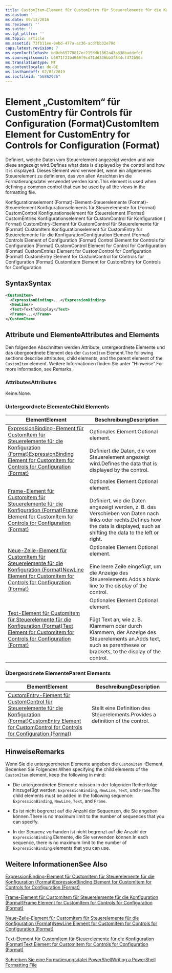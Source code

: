 ```yaml
---
title: CustomItem-Element für CustomEntry für Steuerelemente für die Konfiguration (Format) | Microsoft-Dokumentation
ms.custom: ''
ms.date: 09/13/2016
ms.reviewer: ''
ms.suite: ''
ms.tgt_pltfrm: ''
ms.topic: article
ms.assetid: 73fb11ee-0ebd-477a-ac36-acdfbb32e70d
caps.latest.revision: 7
ms.openlocfilehash: bd0cb69770817ec215ddb1862a43a838baddefcf
ms.sourcegitcommit: b6871f21bd666f9cd71dd336bb3f844cf472b56c
ms.translationtype: MT
ms.contentlocale: de-DE
ms.lasthandoff: 02/03/2019
ms.locfileid: "56862936"
---
```

# <a name="customitem-element-for-customentry-for-controls-for-configuration-format"></a><span data-ttu-id="6cf31-102">Element „CustomItem“ für CustomEntry für Controls für Configuration (Format)</span><span class="sxs-lookup"><span data-stu-id="6cf31-102">CustomItem Element for CustomEntry for Controls for Configuration (Format)</span></span>

<span data-ttu-id="6cf31-103">Definiert, welche Daten vom Steuerelement angezeigt werden und wie diese angezeigt wird.</span><span class="sxs-lookup"><span data-stu-id="6cf31-103">Defines what data is displayed by the control and how it is displayed.</span></span> <span data-ttu-id="6cf31-104">Dieses Element wird verwendet, wenn ein allgemeines Steuerelement zu definieren, das von allen Ansichten im die Formatierungsdatei verwendet werden kann.</span><span class="sxs-lookup"><span data-stu-id="6cf31-104">This element is used when defining a common control that can be used by all the views in the formatting file.</span></span>

<span data-ttu-id="6cf31-105">Konfigurationselement (Format)-Element-Steuerelemente (Format)-Steuerelement Konfigurationselements für Steuerelemente für (Format) CustomControl Konfigurationselement für Steuerelement (Format) CustomEntries Konfigurationselement für CustomControl für Konfiguration ( Format) CustomEntry-Element für CustomControl für Steuerelemente für (Format) CustomItem Konfigurationselement für CustomEntry für Steuerelemente für die Konfiguration</span><span class="sxs-lookup"><span data-stu-id="6cf31-105">Configuration Element (Format) Controls Element of Configuration (Format) Control Element for Controls for Configuration (Format) CustomControl Element for Control for Configuration (Format) CustomEntries Element for CustomControl for Configuration (Format) CustomEntry Element for CustomControl for Controls for Configuration (Format) CustomItem Element for CustomEntry for Controls for Configuration</span></span>

## <a name="syntax"></a><span data-ttu-id="6cf31-106">Syntax</span><span class="sxs-lookup"><span data-stu-id="6cf31-106">Syntax</span></span>

```xml
<CustomItem>
  <ExpressionBinding>...</ExpressionBinding>
  <NewLine/>
  <Text>TextToDisplay</Text>
  <Frame>...</Frame>
</CustomItem>
```

## <a name="attributes-and-elements"></a><span data-ttu-id="6cf31-107">Attribute und Elemente</span><span class="sxs-lookup"><span data-stu-id="6cf31-107">Attributes and Elements</span></span>

<span data-ttu-id="6cf31-108">Den folgenden Abschnitten werden Attribute, untergeordnete Elemente und das übergeordnete Element des der `CustomItem` Element.</span><span class="sxs-lookup"><span data-stu-id="6cf31-108">The following sections describe attributes, child elements, and the parent element of the `CustomItem` element.</span></span> <span data-ttu-id="6cf31-109">Weitere Informationen finden Sie unter "Hinweise".</span><span class="sxs-lookup"><span data-stu-id="6cf31-109">For more information, see Remarks.</span></span>

### <a name="attributes"></a><span data-ttu-id="6cf31-110">Attributes</span><span class="sxs-lookup"><span data-stu-id="6cf31-110">Attributes</span></span>

<span data-ttu-id="6cf31-111">Keine.</span><span class="sxs-lookup"><span data-stu-id="6cf31-111">None.</span></span>

### <a name="child-elements"></a><span data-ttu-id="6cf31-112">Untergeordnete Elemente</span><span class="sxs-lookup"><span data-stu-id="6cf31-112">Child Elements</span></span>

|<span data-ttu-id="6cf31-113">Element</span><span class="sxs-lookup"><span data-stu-id="6cf31-113">Element</span></span>|<span data-ttu-id="6cf31-114">Beschreibung</span><span class="sxs-lookup"><span data-stu-id="6cf31-114">Description</span></span>|
|-------------|-----------------|
|[<span data-ttu-id="6cf31-115">ExpressionBinding-Element für CustomItem für Steuerelemente für die Konfiguration (Format)</span><span class="sxs-lookup"><span data-stu-id="6cf31-115">ExpressionBinding Element for CustomItem for Controls for Configuration (Format)</span></span>](./expressionbinding-element-for-customitem-for-controls-for-configuration-format.md)|<span data-ttu-id="6cf31-116">Optionales Element.</span><span class="sxs-lookup"><span data-stu-id="6cf31-116">Optional element.</span></span><br /><br /> <span data-ttu-id="6cf31-117">Definiert die Daten, die vom Steuerelement angezeigt wird.</span><span class="sxs-lookup"><span data-stu-id="6cf31-117">Defines the data that is displayed by the control.</span></span>|
|[<span data-ttu-id="6cf31-118">Frame-Element für CustomItem für Steuerelemente für die Konfiguration (Format)</span><span class="sxs-lookup"><span data-stu-id="6cf31-118">Frame Element for CustomItem for Controls for Configuration (Format)</span></span>](./frame-element-for-customitem-for-controls-for-configuration-format.md)|<span data-ttu-id="6cf31-119">Optionales Element.</span><span class="sxs-lookup"><span data-stu-id="6cf31-119">Optional element.</span></span><br /><br /> <span data-ttu-id="6cf31-120">Definiert, wie die Daten angezeigt werden, z. B. das Verschieben von Daten nach links oder rechts.</span><span class="sxs-lookup"><span data-stu-id="6cf31-120">Defines how the data is displayed, such as shifting the data to the left or right.</span></span>|
|[<span data-ttu-id="6cf31-121">Neue-Zeile-Element für CustomItem für Steuerelemente für die Konfiguration (Format)</span><span class="sxs-lookup"><span data-stu-id="6cf31-121">NewLine Element for CustomItem for Controls for Configuration (Format)</span></span>](./newline-element-for-customitem-for-controls-for-configuration-format.md)|<span data-ttu-id="6cf31-122">Optionales Element.</span><span class="sxs-lookup"><span data-stu-id="6cf31-122">Optional element.</span></span><br /><br /> <span data-ttu-id="6cf31-123">Eine leere Zeile eingefügt, um die Anzeige des Steuerelements.</span><span class="sxs-lookup"><span data-stu-id="6cf31-123">Adds a blank line to the display of the control.</span></span>|
|[<span data-ttu-id="6cf31-124">Text-Element für CustomItem für Steuerelemente für die Konfiguration (Format)</span><span class="sxs-lookup"><span data-stu-id="6cf31-124">Text Element for CustomItem for Controls for Configuration (Format)</span></span>](./text-element-for-customitem-for-controls-for-configuration-format.md)|<span data-ttu-id="6cf31-125">Optionales Element.</span><span class="sxs-lookup"><span data-stu-id="6cf31-125">Optional element.</span></span><br /><br /> <span data-ttu-id="6cf31-126">Fügt Text an, wie z. B. Klammern oder durch Klammern, der Anzeige des Steuerelements an.</span><span class="sxs-lookup"><span data-stu-id="6cf31-126">Adds text, such as parentheses or brackets, to the display of the control.</span></span>|

### <a name="parent-elements"></a><span data-ttu-id="6cf31-127">Übergeordnete Elemente</span><span class="sxs-lookup"><span data-stu-id="6cf31-127">Parent Elements</span></span>

|<span data-ttu-id="6cf31-128">Element</span><span class="sxs-lookup"><span data-stu-id="6cf31-128">Element</span></span>|<span data-ttu-id="6cf31-129">Beschreibung</span><span class="sxs-lookup"><span data-stu-id="6cf31-129">Description</span></span>|
|-------------|-----------------|
|[<span data-ttu-id="6cf31-130">CustomEntry-Element für CustomControl für Steuerelemente für die Konfiguration (Format)</span><span class="sxs-lookup"><span data-stu-id="6cf31-130">CustomEntry Element for CustomControl for Controls for Configuration (Format)</span></span>](./customentry-element-for-customcontrol-for-controls-for-configuration-format.md)|<span data-ttu-id="6cf31-131">Stellt eine Definition des Steuerelements.</span><span class="sxs-lookup"><span data-stu-id="6cf31-131">Provides a definition of the control.</span></span>|

## <a name="remarks"></a><span data-ttu-id="6cf31-132">Hinweise</span><span class="sxs-lookup"><span data-stu-id="6cf31-132">Remarks</span></span>

<span data-ttu-id="6cf31-133">Wenn Sie die untergeordneten Elemente angeben die `CustomItem` -Element, Bedenken Sie Folgendes:</span><span class="sxs-lookup"><span data-stu-id="6cf31-133">When specifying the child elements of the `CustomItem` element, keep the following in mind:</span></span>

- <span data-ttu-id="6cf31-134">Die untergeordneten Elemente müssen in der folgenden Reihenfolge hinzugefügt werden: `ExpressionBinding`, `NewLine`, `Text`, und `Frame`.</span><span class="sxs-lookup"><span data-stu-id="6cf31-134">The child elements must be added in the following sequence: `ExpressionBinding`, `NewLine`, `Text`, and `Frame`.</span></span>

- <span data-ttu-id="6cf31-135">Es ist nicht begrenzt auf die Anzahl der Sequenzen, die Sie angeben können.</span><span class="sxs-lookup"><span data-stu-id="6cf31-135">There is no maximum limit to the number of sequences that you can specify.</span></span>

- <span data-ttu-id="6cf31-136">In der Sequenz vorhanden ist nicht begrenzt auf die Anzahl der `ExpressionBinding` Elemente, die Sie verwenden können.</span><span class="sxs-lookup"><span data-stu-id="6cf31-136">In each sequence, there is no maximum limit to the number of `ExpressionBinding` elements that you can use.</span></span>

## <a name="see-also"></a><span data-ttu-id="6cf31-137">Weitere Informationen</span><span class="sxs-lookup"><span data-stu-id="6cf31-137">See Also</span></span>

[<span data-ttu-id="6cf31-138">ExpressionBinding-Element für CustomItem für Steuerelemente für die Konfiguration (Format)</span><span class="sxs-lookup"><span data-stu-id="6cf31-138">ExpressionBinding Element for CustomItem for Controls for Configuration (Format)</span></span>](./expressionbinding-element-for-customitem-for-controls-for-configuration-format.md)

[<span data-ttu-id="6cf31-139">Frame-Element für CustomItem für Steuerelemente für die Konfiguration (Format)</span><span class="sxs-lookup"><span data-stu-id="6cf31-139">Frame Element for CustomItem for Controls for Configuration (Format)</span></span>](./frame-element-for-customitem-for-controls-for-configuration-format.md)

[<span data-ttu-id="6cf31-140">Neue-Zeile-Element für CustomItem für Steuerelemente für die Konfiguration (Format)</span><span class="sxs-lookup"><span data-stu-id="6cf31-140">NewLine Element for CustomItem for Controls for Configuration (Format)</span></span>](./newline-element-for-customitem-for-controls-for-configuration-format.md)

[<span data-ttu-id="6cf31-141">Text-Element für CustomItem für Steuerelemente für die Konfiguration (Format)</span><span class="sxs-lookup"><span data-stu-id="6cf31-141">Text Element for CustomItem for Controls for Configuration (Format)</span></span>](./text-element-for-customitem-for-controls-for-configuration-format.md)

[<span data-ttu-id="6cf31-142">Schreiben Sie eine Formatierungsdatei PowerShell</span><span class="sxs-lookup"><span data-stu-id="6cf31-142">Writing a PowerShell Formatting File</span></span>](./writing-a-powershell-formatting-file.md)
